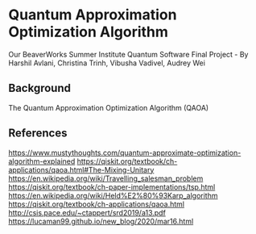 # Quantum Approximation Optimization Algorithm 
Our BeaverWorks Summer Institute Quantum Software Final Project - By Harshil Avlani, Christina Trinh, Vibusha Vadivel, Audrey Wei

## Background
The Quantum Approximation Optimization Algorithm (QAOA) 

## References
https://www.mustythoughts.com/quantum-approximate-optimization-algorithm-explained
https://qiskit.org/textbook/ch-applications/qaoa.html#The-Mixing-Unitary
https://en.wikipedia.org/wiki/Travelling_salesman_problem
https://qiskit.org/textbook/ch-paper-implementations/tsp.html
https://en.wikipedia.org/wiki/Held%E2%80%93Karp_algorithm
https://qiskit.org/textbook/ch-applications/qaoa.html
http://csis.pace.edu/~ctappert/srd2019/a13.pdf
https://lucaman99.github.io/new_blog/2020/mar16.html
